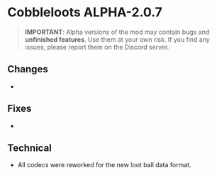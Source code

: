 # Cobbleloots ALPHA-2.0.7

> **IMPORTANT**: Alpha versions of the mod may contain bugs and **unfinished features**. Use them at your own risk. If you find any issues, please report them on the Discord server.

## Changes
-

## Fixes
-

## Technical
- All codecs were reworked for the new loot ball data format.